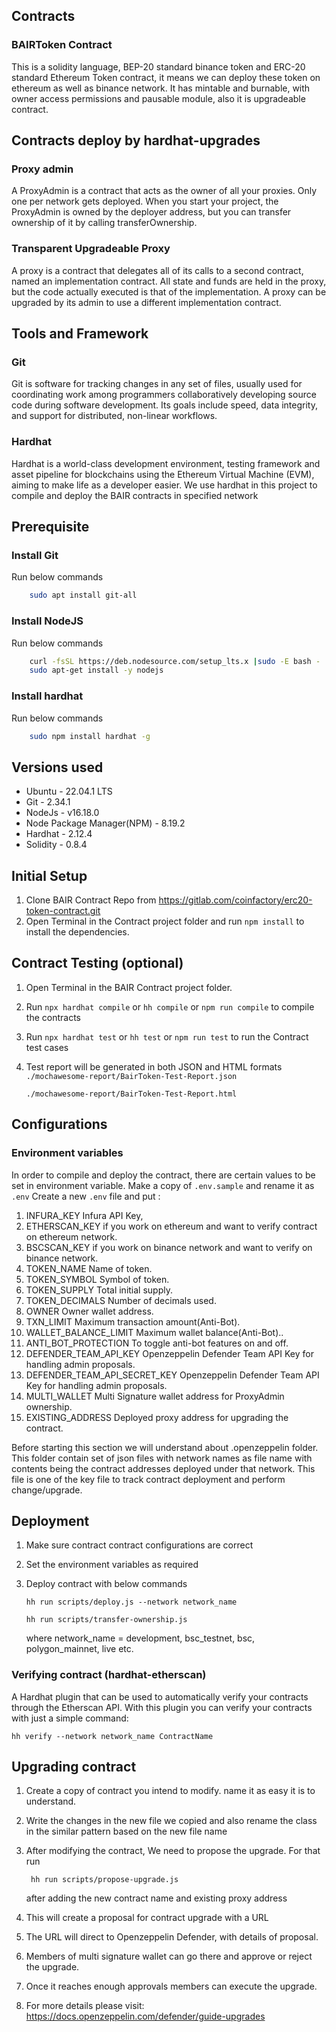 ## Contracts

### BAIRToken Contract

This is a solidity language, BEP-20 standard binance token and ERC-20 standard Ethereum Token contract, it means we can deploy these token on ethereum as well as binance network. It has mintable and burnable, with owner access permissions and pausable module, also it is upgradeable contract.

## Contracts deploy by hardhat-upgrades

### Proxy admin

A ProxyAdmin is a contract that acts as the owner of all your proxies. Only one per network gets deployed. When you start your project, the ProxyAdmin is owned by the deployer address, but you can transfer ownership of it by calling transferOwnership.

### Transparent Upgradeable Proxy

A proxy is a contract that delegates all of its calls to a second contract, named an implementation contract. All state and funds are held in the proxy, but the code actually executed is that of the implementation. A proxy can be upgraded by its admin to use a different implementation contract.

## Tools and Framework

### Git

Git is software for tracking changes in any set of files, usually used for coordinating work among programmers collaboratively developing source code during software development. Its goals include speed, data integrity, and support for distributed, non-linear workflows.

### Hardhat

Hardhat is a world-class development environment, testing framework and asset pipeline for blockchains using the Ethereum Virtual Machine (EVM), aiming to make life as a developer easier. We use hardhat in this project to compile and deploy the BAIR contracts in specified network

## Prerequisite

### Install Git

Run below commands

```bash
    sudo apt install git-all
```

### Install NodeJS

Run below commands

```bash
    curl -fsSL https://deb.nodesource.com/setup_lts.x |sudo -E bash -
    sudo apt-get install -y nodejs
```

### Install hardhat

Run below commands

```bash
    sudo npm install hardhat -g
```

## Versions used

- Ubuntu - 22.04.1 LTS
- Git - 2.34.1
- NodeJs - v16.18.0
- Node Package Manager(NPM) - 8.19.2
- Hardhat - 2.12.4
- Solidity - 0.8.4

## Initial Setup

1. Clone BAIR Contract Repo from https://gitlab.com/coinfactory/erc20-token-contract.git
2. Open Terminal in the Contract project folder and run `npm install` to install the dependencies.

## Contract Testing (optional)

1. Open Terminal in the BAIR Contract project folder.
2. Run `npx hardhat compile` or `hh compile` or `npm run compile` to compile the contracts
3. Run `npx hardhat test` or `hh test` or `npm run test` to run the Contract test cases
4. Test report will be generated in both JSON and HTML formats `./mochawesome-report/BairToken-Test-Report.json`

   `./mochawesome-report/BairToken-Test-Report.html`

## Configurations

### Environment variables

In order to compile and deploy the contract, there are certain values to be set in environment variable. Make a copy of `.env.sample` and rename it as `.env` Create a new `.env` file and put :

1. INFURA_KEY Infura API Key,
2. ETHERSCAN_KEY if you work on ethereum and want to verify contract on ethereum network.
3. BSCSCAN_KEY if you work on binance network and want to verify on binance network.
4. TOKEN_NAME Name of token.
5. TOKEN_SYMBOL Symbol of token.
6. TOKEN_SUPPLY Total initial supply.
7. TOKEN_DECIMALS Number of decimals used.
8. OWNER Owner wallet address.
9. TXN_LIMIT Maximum transaction amount(Anti-Bot).
10. WALLET_BALANCE_LIMIT Maximum wallet balance(Anti-Bot)..
11. ANTI_BOT_PROTECTION To toggle anti-bot features on and off.
12. DEFENDER_TEAM_API_KEY Openzeppelin Defender Team API Key for handling admin proposals.
13. DEFENDER_TEAM_API_SECRET_KEY Openzeppelin Defender Team API Key for handling admin proposals.
14. MULTI_WALLET Multi Signature wallet address for ProxyAdmin ownership.
15. EXISTING_ADDRESS Deployed proxy address for upgrading the contract.

Before starting this section we will understand about .openzeppelin folder. This folder contain set of json files with network names as file name with contents being the contract addresses deployed under that network. This file is one of the key file to track contract deployment and perform change/upgrade.

## Deployment

1. Make sure contract contract configurations are correct
2. Set the environment variables as required
3. Deploy contract with below commands

   `hh run scripts/deploy.js --network network_name`

   `hh run scripts/transfer-ownership.js`

   where network_name = development, bsc_testnet, bsc, polygon_mainnet, live etc.

### Verifying contract (hardhat-etherscan)

A Hardhat plugin that can be used to automatically verify your contracts through the Etherscan API. With this plugin you can verify your contracts with just a simple command:

`hh verify --network network_name ContractName `

## Upgrading contract

1. Create a copy of contract you intend to modify. name it as easy it is to understand.
2. Write the changes in the new file we copied and also rename the class in the similar pattern based on the new file name
3. After modifying the contract, We need to propose the upgrade. For that run

   ` hh run scripts/propose-upgrade.js`

   after adding the new contract name and existing proxy address

4. This will create a proposal for contract upgrade with a URL
5. The URL will direct to Openzeppelin Defender, with details of proposal.
6. Members of multi signature wallet can go there and approve or reject the upgrade.
7. Once it reaches enough approvals members can execute the upgrade.
8. For more details please visit: https://docs.openzeppelin.com/defender/guide-upgrades
